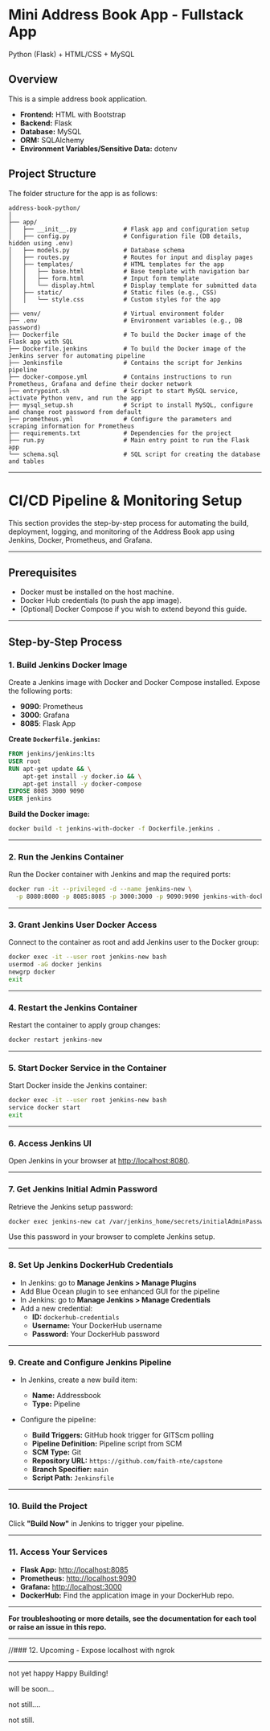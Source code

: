 # Mini Address Book App - Fullstack App

Python (Flask) + HTML/CSS + MySQL

## Overview

This is a simple address book application.

- **Frontend:** HTML with Bootstrap
- **Backend:** Flask
- **Database:** MySQL
- **ORM:** SQLAlchemy
- **Environment Variables/Sensitive Data:** dotenv

## Project Structure

The folder structure for the app is as follows:

```
address-book-python/
│
├── app/
│   ├── __init__.py             # Flask app and configuration setup
│   ├── config.py               # Configuration file (DB details, hidden using .env)
│   ├── models.py               # Database schema
│   ├── routes.py               # Routes for input and display pages
│   ├── templates/              # HTML templates for the app
│   │   ├── base.html           # Base template with navigation bar
│   │   ├── form.html           # Input form template
│   │   └── display.html        # Display template for submitted data
│   ├── static/                 # Static files (e.g., CSS)
│   │   └── style.css           # Custom styles for the app
│
├── venv/                       # Virtual environment folder
├── .env                        # Environment variables (e.g., DB password)
├── Dockerfile                  # To build the Docker image of the Flask app with SQL
├── Dockerfile.jenkins          # To build the Docker image of the Jenkins server for automating pipeline
├── Jenkinsfile                 # Contains the script for Jenkins pipeline
├── docker-compose.yml          # Contains instructions to run Prometheus, Grafana and define their docker network
├── entrypoint.sh               # Script to start MySQL service, activate Python venv, and run the app
├── mysql_setup.sh              # Script to install MySQL, configure and change root password from default
├── prometheus.yml              # Configure the parameters and scraping information for Prometheus
├── requirements.txt            # Dependencies for the project
├── run.py                      # Main entry point to run the Flask app
└── schema.sql                  # SQL script for creating the database and tables
```

---

# CI/CD Pipeline & Monitoring Setup

This section provides the step-by-step process for automating the build, deployment, logging, and monitoring of the Address Book app using Jenkins, Docker, Prometheus, and Grafana.

---

## Prerequisites

- Docker must be installed on the host machine.
- Docker Hub credentials (to push the app image).
- [Optional] Docker Compose if you wish to extend beyond this guide.

---

## Step-by-Step Process

### 1. Build Jenkins Docker Image

Create a Jenkins image with Docker and Docker Compose installed. Expose the following ports:

- **9090**: Prometheus
- **3000**: Grafana
- **8085**: Flask App

**Create `Dockerfile.jenkins`:**

```Dockerfile
FROM jenkins/jenkins:lts
USER root
RUN apt-get update && \
    apt-get install -y docker.io && \
    apt-get install -y docker-compose
EXPOSE 8085 3000 9090
USER jenkins
```

**Build the Docker image:**

```sh
docker build -t jenkins-with-docker -f Dockerfile.jenkins .
```

---

### 2. Run the Jenkins Container

Run the Docker container with Jenkins and map the required ports:

```sh
docker run -it --privileged -d --name jenkins-new \
  -p 8080:8080 -p 8085:8085 -p 3000:3000 -p 9090:9090 jenkins-with-docker
```

---

### 3. Grant Jenkins User Docker Access

Connect to the container as root and add Jenkins user to the Docker group:

```sh
docker exec -it --user root jenkins-new bash
usermod -aG docker jenkins
newgrp docker
exit
```

---

### 4. Restart the Jenkins Container

Restart the container to apply group changes:

```sh
docker restart jenkins-new
```

---

### 5. Start Docker Service in the Container

Start Docker inside the Jenkins container:

```sh
docker exec -it --user root jenkins-new bash
service docker start
exit
```

---

### 6. Access Jenkins UI

Open Jenkins in your browser at [http://localhost:8080](http://localhost:8080).

---

### 7. Get Jenkins Initial Admin Password

Retrieve the Jenkins setup password:

```sh
docker exec jenkins-new cat /var/jenkins_home/secrets/initialAdminPassword
```

Use this password in your browser to complete Jenkins setup.

---

### 8. Set Up Jenkins DockerHub Credentials

- In Jenkins: go to **Manage Jenkins > Manage Plugins**
- Add Blue Ocean plugin to see enhanced GUI for the pipeline
- In Jenkins: go to **Manage Jenkins > Manage Credentials**
- Add a new credential:
  - **ID:** `dockerhub-credentials`
  - **Username:** Your DockerHub username
  - **Password:** Your DockerHub password

---

### 9. Create and Configure Jenkins Pipeline

- In Jenkins, create a new build item:

  - **Name:** Addressbook
  - **Type:** Pipeline

- Configure the pipeline:
  - **Build Triggers:** GitHub hook trigger for GITScm polling
  - **Pipeline Definition:** Pipeline script from SCM
  - **SCM Type:** Git
  - **Repository URL:** `https://github.com/faith-nte/capstone`
  - **Branch Specifier:** `main`
  - **Script Path:** `Jenkinsfile`

---

### 10. Build the Project

Click **"Build Now"** in Jenkins to trigger your pipeline.

---

### 11. Access Your Services

- **Flask App:** [http://localhost:8085](http://localhost:8085)
- **Prometheus:** [http://localhost:9090](http://localhost:9090)
- **Grafana:** [http://localhost:3000](http://localhost:3000)
- **DockerHub:** Find the application image in your DockerHub repo.

---

**For troubleshooting or more details, see the documentation for each tool or raise an issue in this repo.**

---

//### 12. Upcoming - Expose localhost with ngrok

---

not yet happy Happy Building!

will be soon...

not still....

not still.
